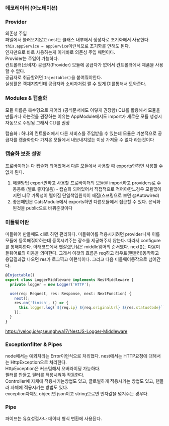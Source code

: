 ### 데코레이터 (어노테이션)



### Provider
의존성 주입 <br>
파일에서 불러오지않고 nest는 클래스 내부에서 생성자로 초기화해서 사용한다. <br>
`this.appService = appService`이런식으로 초기화를 안해도 된다. <br>
인자만으로 바로 사용하는게 이게바로 의존성 주입 패턴이다. <br>
Provider는 주입이 가능하다. <br>
컨트롤러(소비자) 공급자(Provider) 모듈에 공급자가 없어서 컨트롤러에서 제품을 사용할 수 없다. <br>
공급자로 취급할려면 `Injectable()`을 붙여줘야한다. <br>
실생활은 객체지향인데 공급자와 소비자처럼 짤 수 있게 DI를통해서 도와준다. <br>

### Modules & 캡슐화
모듈 이름은 복수형으로 지어라 (공식문서에도 이렇게 권장함)
CLI를 활용해서 모듈을 만들거나 하는것을 권장하는 이유는 AppModule에서도 import가 새로운 모듈 생성시 자동으로 주입됨
그래서 CLI를 권장

캡슐화 : 하나의 컨트롤러에서 다른 서비스를 주입받을 수 있는데 모듈은 기본적으로 공급자를 캡슐화한다 가져온 모듈에서 내보내지않는 이상 가져올 수 없다 라는것이다


### 캡슐화 보충 설명
프로바이더는 다 캡슐화 되어있어서 다른 모듈에서 사용할 때 exports안하면 사용할 수 없게 된다. 

1. 해결방법 export안하고 사용할 프로바이더의 모듈을 import하고 providers로 수동등록 (별로 좋지않음) - 캡슐화 되어있어서 직접적으로 적어야한느경우 모듈많아지면 너무 가독성이 떨어짐
단일책임원칙이 깨짐(스프링으로 보면 @Autowired)
2. 좋은패턴은 CatsModule에서 exports하면 다른모듈에서 접근할 수 있다. 은닉화된것을 public으로 바꿔준것이다


### 미들웨어란 
미들웨어 만들때도 cli로 하면 편리하다.
미들웨어를 적용시키려면 provider니까 이를 모듈에 등록해줘야하는데 등록시켜주는 장소를 제공해주지 않는다. 따라서 configure를 통해야한다.
아래코드에서 헷갈렸던점은 middle웨어의 순서였다. next()는 다음미들웨어로의 이동을 의미한다. 그래서 이것의 흐름은
req하고 라우트(핸들러)동작하고 응답결과값 나오면 res가 로그찍고 이런식이다. 그리고 다음 미들웨어동작으로 넘어간다.
```ts
@Injectable()
export class LoggerMiddleware implements NestMiddleware {
  private logger = new Logger('HTTP');

  use(req: Request, res: Response, next: NextFunction) {
    next();
    res.on('finish', () => {
      this.logger.log(`${req.ip} ${req.originalUrl} ${res.statusCode}`);
    });
  }
}
```
<https://velog.io/@seunghwa17/NestJS-Logger-Middleware>


### Exceptionfilter & Pipes
node에서는 예외처리는 Error이런식으로 처리했다. nest에서는 HTTP요청에 대해서는 HttpException으로 처리한다. <br>
HttpException은 커스텀해서 오버라이딩 가능하다.  <br>
필터를 만들고 필터를 적용시켜야 작동한다. <br>
Controller에 자체에 적용시키는방법도 있고, 글로벌하게 적용시키는 방법도 있고, 핸들러 자체에 적용시키는 방법도 있다. <br>
exception자체도 object면 json이고 string으로면 인자값을 넘겨주는 경우다. <br>

### Pipe
파이프는 유효성검사나 데이터 형식 변환에 사용된다. 
